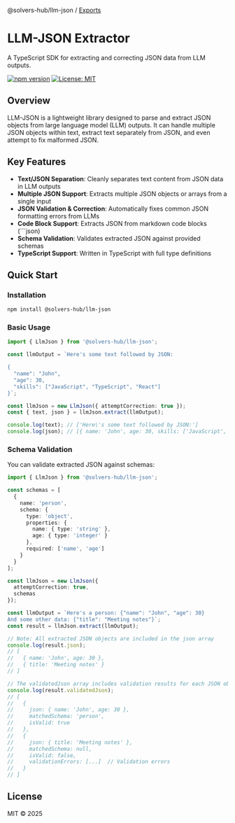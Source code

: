 @solvers-hub/llm-json / [Exports](modules.md)

# LLM-JSON Extractor

A TypeScript SDK for extracting and correcting JSON data from LLM outputs.

[![npm version](https://badge.fury.io/js/llm-json.svg)](https://badge.fury.io/js/llm-json)
[![License: MIT](https://img.shields.io/badge/License-MIT-yellow.svg)](https://opensource.org/licenses/MIT)

## Overview

LLM-JSON is a lightweight library designed to parse and extract JSON objects from large language model (LLM) outputs. It can handle multiple JSON objects within text, extract text separately from JSON, and even attempt to fix malformed JSON.

## Key Features

- **Text/JSON Separation**: Cleanly separates text content from JSON data in LLM outputs
- **Multiple JSON Support**: Extracts multiple JSON objects or arrays from a single input
- **JSON Validation & Correction**: Automatically fixes common JSON formatting errors from LLMs
- **Code Block Support**: Extracts JSON from markdown code blocks (```json)
- **Schema Validation**: Validates extracted JSON against provided schemas
- **TypeScript Support**: Written in TypeScript with full type definitions

## Quick Start

### Installation

```bash
npm install @solvers-hub/llm-json
```

### Basic Usage

```typescript
import { LlmJson } from '@solvers-hub/llm-json';

const llmOutput = `Here's some text followed by JSON:

{
  "name": "John",
  "age": 30,
  "skills": ["JavaScript", "TypeScript", "React"]
}`;

const llmJson = new LlmJson({ attemptCorrection: true });
const { text, json } = llmJson.extract(llmOutput);

console.log(text); // ['Here\'s some text followed by JSON:']
console.log(json); // [{ name: 'John', age: 30, skills: ['JavaScript', 'TypeScript', 'React'] }]
```

### Schema Validation

You can validate extracted JSON against schemas:

```typescript
import { LlmJson } from '@solvers-hub/llm-json';

const schemas = [
  {
    name: 'person',
    schema: {
      type: 'object',
      properties: {
        name: { type: 'string' },
        age: { type: 'integer' }
      },
      required: ['name', 'age']
    }
  }
];

const llmJson = new LlmJson({ 
  attemptCorrection: true,
  schemas
});

const llmOutput = `Here's a person: {"name": "John", "age": 30}
And some other data: {"title": "Meeting notes"}`;
const result = llmJson.extract(llmOutput);

// Note: All extracted JSON objects are included in the json array
console.log(result.json);
// [
//   { name: 'John', age: 30 },
//   { title: 'Meeting notes' }
// ]

// The validatedJson array includes validation results for each JSON object
console.log(result.validatedJson);
// [
//   {
//     json: { name: 'John', age: 30 },
//     matchedSchema: 'person',
//     isValid: true
//   },
//   {
//     json: { title: 'Meeting notes' },
//     matchedSchema: null,
//     isValid: false,
//     validationErrors: [...]  // Validation errors
//   }
// ]

```

## License

MIT © 2025
